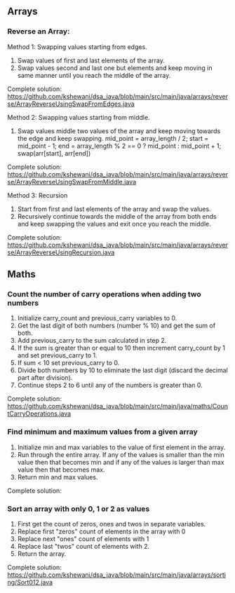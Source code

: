 ## Arrays
### Reverse an Array:
Method 1: Swapping values starting from edges.
1. Swap values of first and last elements of the array.
2. Swap values second and last one but elements and keep moving in same manner until you reach the middle of the array. 

Complete solution: https://github.com/kshewani/dsa_java/blob/main/src/main/java/arrays/reverse/ArrayReverseUsingSwapFromEdges.java

Method 2: Swapping values starting from middle.
1. Swap values middle two values of the array and keep moving towards the edge and keep swapping.
   mid_point = array_length / 2;
   start = mid_point - 1;
   end = array_length % 2 == 0 ? mid_point : mid_point + 1;
   swap(arr[start], arr[end])

Complete solution: https://github.com/kshewani/dsa_java/blob/main/src/main/java/arrays/reverse/ArrayReverseUsingSwapFromMiddle.java

Method 3: Recursion
1. Start from first and last elements of the array and swap the values.
2. Recursively continue towards the middle of the array from both ends and keep swapping the values and exit once you reach the middle.

Complete solution: https://github.com/kshewani/dsa_java/blob/main/src/main/java/arrays/reverse/ArrayReverseUsingRecursion.java
   
## Maths
### Count the number of carry operations when adding two numbers
1. Initialize carry_count and previous_carry variables to 0.
2. Get the last digit of both numbers (number % 10) and get the sum of both.
3. Add previous_carry to the sum calculated in step 2.
4. If the sum is greater than or equal to 10 then increment carry_count by 1 and set previous_carry to 1.
5. If sum < 10 set previous_carry to 0.
6. Divide both numbers by 10 to eliminate the last digit (discard the decimal part after division).
7. Continue steps 2 to 6 until any of the numbers is greater than 0.  

Complete solution: https://github.com/kshewani/dsa_java/blob/main/src/main/java/maths/CountCarryOperations.java

### Find minimum and maximum values from a given array
1. Initialize min and max variables to the value of first element in the array.
2. Run through the entire array. If any of the values is smaller than the min value then that becomes min and if any of the values is larger than max value then that becomes max.
3. Return min and max values.

Complete solution: 

### Sort an array with only 0, 1 or 2 as values
1. First get the count of zeros, ones and twos in separate variables.
2. Replace first "zeros" count of elements in the array with 0
3. Replace next "ones" count of elements with 1
4. Replace last "twos" count of elements with 2.
5. Return the array.

Complete solution: https://github.com/kshewani/dsa_java/blob/main/src/main/java/arrays/sorting/Sort012.java
